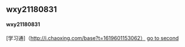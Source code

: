 ## wxy21180831
#### wxy21180831
[学习通]（http://i.chaoxing.com/base?t=1619601153062）
[go to second]()
 
